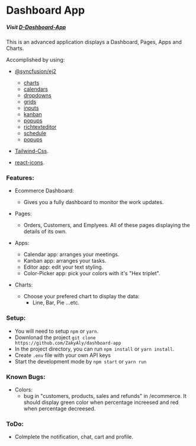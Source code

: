 # Dashboard App

##### Visit [D-Dashboard-App](https://d-dashboard-app.netlify.app/)

This is an advanced application displays a Dashboard, Pages, Apps and Charts.

Accomplished by using:

- [@syncfusion/ej2](https://ej2.syncfusion.com/home/)

  - [charts](https://www.npmjs.com/package/@syncfusion/ej2-react-charts)
  - [calendars](https://www.npmjs.com/package/@syncfusion/ej2-react-calendars)
  - [dropdowns](https://www.npmjs.com/package/@syncfusion/ej2-react-dropdowns)
  - [grids](https://www.npmjs.com/package/@syncfusion/ej2-react-grids)
  - [inputs](https://www.npmjs.com/package/@syncfusion/ej2-react-inputs)
  - [kanban](https://www.npmjs.com/package/@syncfusion/ej2-react-kanban)
  - [popups](https://www.npmjs.com/package/@syncfusion/ej2-react-popups)
  - [richtexteditor](https://www.npmjs.com/package/@syncfusion/ej2-react-richtexteditor)
  - [schedule](https://www.npmjs.com/package/@syncfusion/ej2-react-schedule)
  - [popups](https://www.npmjs.com/package/@syncfusion/ej2-react-popups)

- [Tailwind-Css](https://tailwindcss.com/docs/installation).
- [react-icons](https://react-icons.github.io/react-icons/).

### Features:

- Ecommerce Dashboard:

  - Gives you a fully dashboard to monitor the work updates.

- Pages:

  - Orders, Customers, and Emplyees. All of these pages displaying the details of its own.

- Apps:

  - Calendar app: arranges your meetings.
  - Kanban app: arranges your tasks.
  - Editor app: edit your text styling.
  - Color-Picker app: pick your colors with it's "Hex triplet".

- Charts:
  - Choose your prefered chart to display the data:
    - Line, Bar, Pie ...etc.

### Setup:

- You will need to setup `npm` or `yarn`.
- Downlonad the project `git clone https://github.com/ZakyAly/dashboard-app`
- In the project directory, you can run `npm install` or `yarn install`.
- Create `.env` file with your own API keys
- Start the development mode by `npm start` or `yarn run`

### Known Bugs:

- Colors:
  - bug in "customers, products, sales and refunds" in /ecommerce. It should display green color when percentage increesed and red when percentage decreesed.

### ToDo:

- Colmplete the notification, chat, cart and profile.
